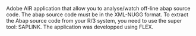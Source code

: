 Adobe AIR application that allow you to analyse/watch off-line abap source code. The abap source code must be in the XML-NUGG format. To extract the Abap source code from your R/3 system, you need to use the super tool: SAPLINK. The application was developped using FLEX.